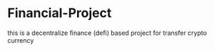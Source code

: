 # Financial-Project
this is a decentralize finance (defi) based project for transfer crypto currency
